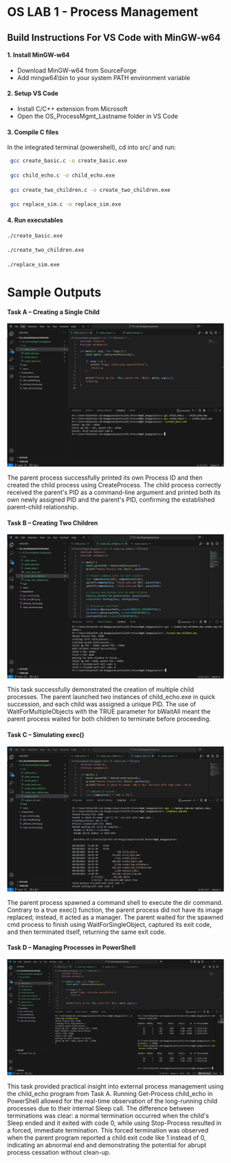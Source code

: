 # OS LAB 1 - Process Management

## Build Instructions For VS Code with MinGW-w64

#### 1. Install MinGW-w64
- Download MinGW-w64 from SourceForge
- Add mingw64\bin to your system PATH environment variable
#### 2. Setup VS Code
- Install C/C++ extension from Microsoft
- Open the OS_ProcessMgmt_Lastname folder in VS Code

#### 3. Compile C files
In the integrated terminal (powershell), cd into src/ and run:

```bash
 gcc create_basic.c -o create_basic.exe

 gcc child_echo.c -o child_echo.exe

 gcc create_two_children.c -o create_two_children.exe

 gcc replace_sim.c -o replace_sim.exe
```

#### 4. Run executables
```bash
./create_basic.exe

./create_two_children.exe

./replace_sim.exe
```

# Sample Outputs

#### Task A – Creating a Single Child

![Task A Screenshot](Screenshots/task_A.png)

The parent process successfully printed its own Process ID and then created the child process using CreateProcess. The child process correctly received the parent's PID as a command-line argument and printed both its own newly assigned PID and the parent's PID, confirming the established parent-child relationship. 

#### Task B – Creating Two Children

![Task B Screenshot](Screenshots/task_B.png)

This task successfully demonstrated the creation of multiple child processes. The parent launched two instances of child_echo.exe in quick succession, and each child was assigned a unique PID. The use of WaitForMultipleObjects with the TRUE parameter for bWaitAll meant the parent process waited for both children to terminate before proceeding. 


#### Task C – Simulating exec()

![Task C Screenshot](Screenshots/task_C.png)

The parent process spawned a command shell to execute the dir command. Contrary to a true exec() function, the parent process did not have its image replaced; instead, it acted as a manager. The parent waited for the spawned cmd process to finish using WaitForSingleObject, captured its exit code, and then terminated itself, returning the same exit code. 

#### Task D – Managing Processes in PowerShell

![Task D Screenshot](Screenshots/task_D.png)

This task provided practical insight into external process management using the child_echo program from Task A. Running Get-Process child_echo in PowerShell allowed for the real-time observation of the long-running child processes due to their internal Sleep call. The difference between terminations was clear: a normal termination occurred when the child's Sleep ended and it exited with code 0, while using Stop-Process resulted in a forced, immediate termination. This forced termination was observed when the parent program reported a child exit code like 1 instead of 0, indicating an abnormal end and demonstrating the potential for abrupt process cessation without clean-up.







